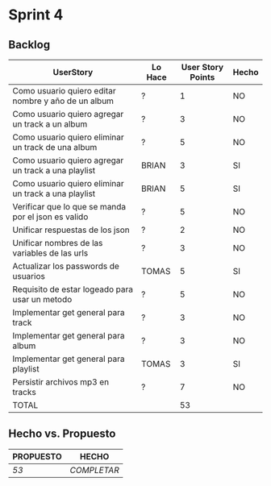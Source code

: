 # Sprint 4

## Backlog
 |UserStory|Lo Hace|User Story Points|Hecho|
 |---------|---------------|-------|-----|
 |Como usuario quiero editar nombre y año de un album|?|1|NO|
 |Como usuario quiero agregar un track a un album|?|3|NO|
 |Como usuario quiero eliminar un track de una album |?|5|NO|
 |Como usuario quiero agregar un track a una playlist |BRIAN|3|SI|
 |Como usuario quiero eliminar un track a una playlist|BRIAN|5|SI|
 |Verificar que lo que se manda por el json es valido|?|5|NO|
 |Unificar respuestas de los json|?|2|NO|
 |Unificar nombres de las variables de las urls|?|3|NO|
 |Actualizar los passwords de usuarios|TOMAS|5|SI|
 |Requisito de estar logeado para usar un metodo|?|5|NO|
 |Implementar get general para track|?|3|NO|
 |Implementar get general para album|?|3|NO|
 |Implementar get general para playlist|TOMAS|3|SI|
 |Persistir archivos mp3 en tracks|?|7|NO|
 |TOTAL||53|||


## Hecho vs. Propuesto

|PROPUESTO|HECHO|
|---|---|
|*53*|<span style="color:amarillo">*COMPLETAR*</span>
